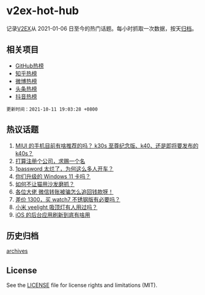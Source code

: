 # v2ex-hot-hub

 记录[V2EX](https://www.v2ex.com/)从 2021-01-06 日至今的热门话题。每小时抓取一次数据，按天[归档](archives)。
 
 ## 相关项目

- [GitHub热榜](https://github.com/snaildev/github-hot-hub)
- [知乎热榜](https://github.com/snaildev/zhihu-hot-hub)
- [微博热榜](https://github.com/snaildev/weibo-hot-hub)
- [头条热榜](https://github.com/snaildev/toutiao-hot-hub)
- [抖音热榜](https://github.com/snaildev/douyin-hot-hub)


 `更新时间：2021-10-11 19:03:28 +0800`

## 热议话题

1. [MIUI 的手机目前有啥推荐的吗？ k30s 至尊纪念版、k40、还是即将要发布的 k40s？](https://www.v2ex.com/t/806981)
1. [打算注册个公司，求赐一个名](https://www.v2ex.com/t/806941)
1. [1password 太烂了，为何这么多人开车？](https://www.v2ex.com/t/806965)
1. [你们升级的 Windows 11 卡吗？](https://www.v2ex.com/t/806890)
1. [如何不让猫用沙发磨抓？](https://www.v2ex.com/t/806972)
1. [各位大佬 微信转账被骗怎么追回钱款呀！](https://www.v2ex.com/t/806931)
1. [差价 1300，买 watch7 不锈钢版有必要吗？](https://www.v2ex.com/t/806940)
1. [小米 yeelight 吸顶灯有人用过吗？](https://www.v2ex.com/t/806887)
1. [iOS 的后台应用刷新到底有啥用](https://www.v2ex.com/t/806896)

## 历史归档

[archives](archives)

## License

See the [LICENSE](LICENSE) file for license rights and limitations (MIT).
